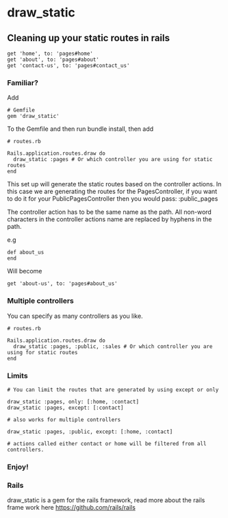 # draw_static

## Cleaning up your static routes in rails

```
get 'home', to: 'pages#home'
get 'about', to: 'pages#about'
get 'contact-us', to: 'pages#contact_us'
```

### Familiar?

Add

```
# Gemfile
gem 'draw_static'
```
To the Gemfile and then run bundle install, then add

```
# routes.rb

Rails.application.routes.draw do
  draw_static :pages # Or which controller you are using for static routes
end
```

This set up will generate the static routes based on the controller actions.
In this case we are generating the routes for the PagesController, if you want to do it for your PublicPagesController then you would pass: :public_pages

The controller action has to be the same name as the path. All non-word characters in the controller actions name are replaced by hyphens in the path.

e.g
```
def about_us
end
```
Will become
```
get 'about-us', to: 'pages#about_us'
```


### Multiple controllers
You can specify as many controllers as you like.

```
# routes.rb

Rails.application.routes.draw do
  draw_static :pages, :public, :sales # Or which controller you are using for static routes
end

```

### Limits
```
# You can limit the routes that are generated by using except or only

draw_static :pages, only: [:home, :contact]
draw_static :pages, except: [:contact]

# also works for multiple controllers

draw_static :pages, :public, except: [:home, :contact]

# actions called either contact or home will be filtered from all controllers.

```

### Enjoy!


### Rails

draw_static is a gem for the rails framework, read more about the rails frame work here
https://github.com/rails/rails
